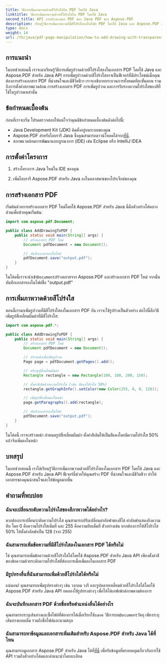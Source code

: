 ```yaml
---
title: วิธีการเพิ่มภาพวาดด้วยสีโปร่งใสใน PDF โดยใช้ Java
linktitle: วิธีการเพิ่มภาพวาดด้วยสีโปร่งใสใน PDF โดยใช้ Java
second_title: API การประมวลผล PDF ของ Java PDF ของ Aspose.PDF
description: เรียนรู้วิธีการเพิ่มภาพวาดที่มีสีโปร่งใสลงในไฟล์ PDF โดยใช้ Java และ Aspose.PDF สำหรับ Java สร้างไฟล์ PDF แบบไดนามิกที่ดึงดูดสายตาด้วยคำแนะนำทีละขั้นตอนและตัวอย่างโค้ด
type: docs
weight: 14
url: /th/java/pdf-page-manipulation/how-to-add-drawing-with-transparent-color-in-pdf-using-java/
---
```


## การแนะนำ

ในบทช่วยสอนนี้ เราจะมาเรียนรู้วิธีการเพิ่มรูปวาดด้วยสีโปร่งใสลงในเอกสาร PDF โดยใช้ Java และ Aspose.PDF สำหรับ Java API การเพิ่มรูปวาดด้วยสีโปร่งใสอาจเป็นฟีเจอร์ที่มีประโยชน์เมื่อคุณต้องการสร้างเอกสาร PDF ที่น่าสนใจและมีชีวิตชีวา เราจะอธิบายกระบวนการทั้งหมดทีละขั้นตอน รวมถึงการตั้งค่าสภาพแวดล้อม การสร้างเอกสาร PDF การเพิ่มรูปวาด และการรับรองความโปร่งใสของสีที่ใช้ในรูปวาดเหล่านั้น

## ข้อกำหนดเบื้องต้น

ก่อนที่เราจะเริ่ม โปรดตรวจสอบให้แน่ใจว่าคุณมีข้อกำหนดเบื้องต้นดังต่อไปนี้:

- Java Development Kit (JDK) ติดตั้งอยู่บนระบบของคุณ
-  Aspose.PDF สำหรับไลบรารี Java ซึ่งคุณสามารถดาวน์โหลดได้จาก[ที่นี่](https://releases.aspose.com/pdf/java/).
- สภาพแวดล้อมการพัฒนาแบบบูรณาการ (IDE) เช่น Eclipse หรือ IntelliJ IDEA

## การตั้งค่าโครงการ

1. สร้างโครงการ Java ใหม่ใน IDE ของคุณ

2. เพิ่มไลบรารี Aspose.PDF สำหรับ Java ลงในคลาสพาธของโปรเจ็กต์ของคุณ

## การสร้างเอกสาร PDF

เริ่มต้นด้วยการสร้างเอกสาร PDF ใหม่โดยใช้ Aspose.PDF สำหรับ Java นี่คือตัวอย่างโค้ดบางส่วนเพื่อช่วยคุณเริ่มต้น:

```java
import com.aspose.pdf.Document;

public class AddDrawingToPDF {
    public static void main(String[] args) {
        // สร้างเอกสาร PDF ใหม่
        Document pdfDocument = new Document();

        // บันทึกเอกสารลงในไฟล์
        pdfDocument.save("output.pdf");
    }
}
```

 ในโค้ดนี้เราจะนำเข้า`Document`สร้างคลาสจาก Aspose.PDF และสร้างเอกสาร PDF ใหม่ จากนั้นบันทึกเอกสารลงในไฟล์ชื่อ "output.pdf"

## การเพิ่มภาพวาดด้วยสีโปร่งใส

ตอนนี้เรามาเพิ่มรูปวาดที่มีสีโปร่งใสลงในเอกสาร PDF กัน เราจะใช้รูปร่างเป็นตัวอย่าง ต่อไปนี้คือวิธีเพิ่มรูปสี่เหลี่ยมผืนผ้าที่มีสีโปร่งใส:

```java
import com.aspose.pdf.*;

public class AddDrawingToPDF {
    public static void main(String[] args) {
        // สร้างเอกสาร PDF ใหม่
        Document pdfDocument = new Document();

        // สร้างหน้าเพื่อเพิ่มรูปวาด
        Page page = pdfDocument.getPages().add();

        // สร้างรูปสี่เหลี่ยมผืนผ้า
        Rectangle rectangle = new Rectangle(100, 100, 200, 150);

        // ตั้งค่าสีเติมด้วยความโปร่งใส (เช่น สีแดงโปร่งใส 50%)
        rectangle.getGraphInfo().setColor(new Color(255, 0, 0, 128));

        // เพิ่มรูปสี่เหลี่ยมลงในหน้า
        page.getParagraphs().add(rectangle);

        // บันทึกเอกสารลงในไฟล์
        pdfDocument.save("output.pdf");
    }
}
```

ในโค้ดนี้ เราจะสร้างหน้า กำหนดรูปสี่เหลี่ยมผืนผ้า ตั้งค่าสีเติมให้เป็นสีแดงโดยมีความโปร่งใส 50% แล้วจึงเพิ่มลงในหน้า

## บทสรุป

ในบทช่วยสอนนี้ เราได้เรียนรู้วิธีการเพิ่มภาพวาดด้วยสีโปร่งใสลงในเอกสาร PDF โดยใช้ Java และ Aspose.PDF สำหรับ Java API ฟีเจอร์นี้ช่วยให้คุณสร้าง PDF ที่น่าสนใจและมีชีวิตชีวา ทำให้เอกสารของคุณน่าสนใจและให้ข้อมูลมากขึ้น

## คำถามที่พบบ่อย

### ฉันจะเปลี่ยนระดับความโปร่งใสของสีภาพวาดได้อย่างไร?

หากต้องการเปลี่ยนระดับความโปร่งใส คุณสามารถปรับเปลี่ยนค่าอัลฟาของสีได้ ค่าอัลฟาแสดงถึงความทึบ โดย 0 คือความโปร่งใสเต็มที่ และ 255 คือความทึบเต็มที่ ตัวอย่างเช่น หากต้องการให้สีโปร่งใส 50% ให้ตั้งค่าอัลฟาเป็น 128 (จาก 255)

### ฉันสามารถเพิ่มข้อความที่มีสีโปร่งใสลงในเอกสาร PDF ได้หรือไม่

ใช่ คุณสามารถเพิ่มข้อความด้วยสีโปร่งใสได้โดยใช้ Aspose.PDF สำหรับ Java API เพียงตั้งค่าสีของข้อความด้วยระดับความโปร่งใสที่ต้องการเมื่อเพิ่มลงในเอกสาร PDF

### มีรูปทรงอื่นที่ฉันสามารถเพิ่มด้วยสีโปร่งใสได้หรือไม่

แน่นอน! คุณสามารถเพิ่มรูปทรงต่างๆ เช่น วงกลม วงรี และรูปหลายเหลี่ยมด้วยสีโปร่งใสได้โดยใช้ Aspose.PDF สำหรับ Java API ทดลองใช้รูปทรงต่างๆ เพื่อให้ได้เอฟเฟกต์ภาพตามต้องการ

### ฉันจะบันทึกเอกสาร PDF ด้วยชื่อหรือตำแหน่งอื่นได้อย่างไร

 คุณสามารถระบุเส้นทางและชื่อไฟล์ที่ต้องการได้เมื่อเรียกใช้`save` วิธีการบน`Document`วัตถุ เพียงระบุเส้นทางแบบเต็ม รวมถึงชื่อไฟล์และนามสกุล

### ฉันสามารถหาข้อมูลและเอกสารเพิ่มเติมสำหรับ Aspose.PDF สำหรับ Java ได้ที่ไหน

 คุณสามารถดูเอกสาร Aspose.PDF สำหรับ Java ได้ที่[ที่นี่](https://reference.aspose.com/pdf/java/) เพื่อรับข้อมูลที่ครอบคลุมเกี่ยวกับการใช้ API รวมถึงตัวอย่างโค้ดและคำแนะนำโดยละเอียด